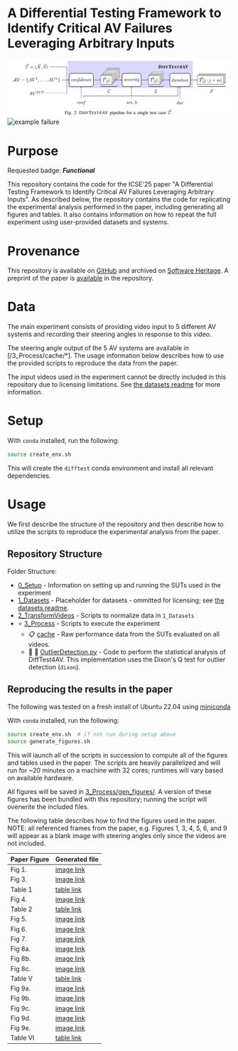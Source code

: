 # A Differential Testing Framework to Identify Critical AV Failures Leveraging Arbitrary Inputs
![framework diagram](images/framework.png)
![example failure](images/011_Chicago_Billionaires_Millionaires_Lake_Shore_Mansions_The_North_Shore_15_frame3465.png)

# Purpose
Requested badge: ***Functional***

This repository contains the code for the ICSE'25 paper "A Differential Testing Framework to Identify Critical AV Failures Leveraging Arbitrary Inputs".
As described below, the repository contains the code for replicating the experimental analysis performed in the paper, including generating all figures and tables.
It also contains information on how to repeat the full experiment using user-provided datasets and systems.

# Provenance
This repository is available on [GitHub](https://github.com/less-lab-uva/DiffTest4AV) and archived on [Software Heritage](https://archive.softwareheritage.org/swh:1:dir:91557e8d5b7a9bd009e0e903d92bbe54d4760a64;origin=https://github.com/less-lab-uva/DiffTest4AV;visit=swh:1:snp:48002601b6ecb59da36a47f3fa7d66220654db13;anchor=swh:1:rev:55f59152dd31cfe07bf06db08ca693397d48df2a).
A preprint of the paper is [available](/DiffTest4AV_Preprint.pdf) in the repository.

# Data
The main experiment consists of providing video input to 5 different AV systems and recording their steering angles in response to this video. 

The steering angle output of the 5 AV systems are available in [/3_Process/cache/*]. 
The usage information below describes how to use the provided scripts to reproduce the data from the paper.


The input videos used in the experiment cannot be directly included in this repository due to licensing limitations. See [the datasets readme](./1_Datasets) for more information.


# Setup
With `conda` installed, run the following:

```bash
source create_env.sh
```

This will create the `difftest` conda environment and install all relevant dependencies.

# Usage
We first describe the structure of the repository and then describe how to utilize the scripts to reproduce the experimental analysis from the paper.

## Repository Structure
Folder Structure:
* [0_Setup](/0_Setup) - Information on setting up and running the SUTs used in the experiment
* [1_Datasets](/1_Datasets) - Placeholder for datasets - ommitted for licensing; see [the datasets readme](./1_Datasets).
* [2_TransformVideos](/2_TransformVideos) - Scripts to normalize data in `1_Datasets`
* :star: [3_Process](/3_Process) - Scripts to execute the experiment
  * :clipboard: [cache](/3_Process/cache) - Raw performance data from the SUTs evaluated on all videos.
  * :toolbox: :star2: [OutlierDetection.py](/3_Process/OutlierDetection.py) - Code to perform the statistical analysis of DiffTest4AV. This implementation uses the Dixon's Q test for outlier detection (`dixon`).

## Reproducing the results in the paper
The following was tested on a fresh install of Ubuntu 22.04 using [miniconda](https://docs.conda.io/projects/conda/en/latest/user-guide/install/linux.html)

With `conda` installed, run the following:

```bash
source create_env.sh  # if not run during setup above
source generate_figures.sh
```

This will launch all of the scripts in succession to compute all of the figures and tables used in the paper. The scripts are heavily parallelized and will run for ~20 minutes on a machine with 32 cores; runtimes will vary based on available hardware.

All figures will be saved in [3_Process/gen_figures/](3_Process/gen_figures). A version of these figures has been bundled with this repository; running the script will overwrite the included files.

The following table describes how to find the figures used in the paper.
NOTE: all referenced frames from the paper, e.g. Figures 1, 3, 4, 5, 6, and 9 will appear as a blank image with steering angles only since the videos are not included.


| Paper Figure | Generated file |
|-------|--------|
| Fig 1.| [image link](3_Process/gen_figures/referenced_examples/sut4/External_Jutah/cache/011_Chicago_Billionaires_Millionaires_Lake_Shore_Mansions_The_North_Shore_15/011_Chicago_Billionaires_Millionaires_Lake_Shore_Mansions_The_North_Shore_15_frame3465.png) |
| Fig 3.| [image link](3_Process/gen_figures/referenced_examples/sut4/OpenPilot_2k19/cache/video_0320_15/video_0320_15_frame404.png) |
| Table 1| [table link](3_Process/gen_figures/referenced_examples/sut4/OpenPilot_2k19/cache/video_0320_15/output_404.txt) |
| Fig 4.| [image link](3_Process/gen_figures/referenced_examples/sut4/OpenPilot_2k19/cache/video_0869_15/video_0869_15_frame222.png) |
| Table 2| [table link](3_Process/gen_figures/referenced_examples/sut4/OpenPilot_2k19/cache/video_0869_15/output_222.txt) |
| Fig 5.| [image link](3_Process/gen_figures/referenced_examples/sut4/OpenPilot_2k19/cache/video_0171_15/video_0171_15_frame252.png) |
| Fig 6.| [image link](3_Process/gen_figures/referenced_examples/sut4/OpenPilot_2k19/cache/video_0284_15/video_0284_15_frame190.png) |
| Fig 7.| [image link](3_Process/gen_figures/conf_cdf.png) |
| Fig 8a.| [image link](3_Process/gen_figures/OpenPilot_2016_conf_vs_value_hist_sut_2023_06_90__5line.png) |
| Fig 8b.| [image link](3_Process/gen_figures/OpenPilot_2k19_conf_vs_value_hist_sut_2023_06_90__5line.png) |
| Fig 8c.| [image link](3_Process/gen_figures/External_Jutah_conf_vs_value_hist_sut_2023_06_90__5line.png) |
| Table V | [table link](3_Process/gen_figures/table5.txt) |
| Fig 9a.| [image link](3_Process/gen_figures/referenced_examples/sut4/External_Jutah/cache/011_Chicago_Billionaires_Millionaires_Lake_Shore_Mansions_The_North_Shore_15/011_Chicago_Billionaires_Millionaires_Lake_Shore_Mansions_The_North_Shore_15_frame3465.png) |
| Fig 9b.| [image link](3_Process/gen_figures/referenced_examples/sut4/External_Jutah/cache/011_Chicago_Billionaires_Millionaires_Lake_Shore_Mansions_The_North_Shore_15/011_Chicago_Billionaires_Millionaires_Lake_Shore_Mansions_The_North_Shore_15_frame3466.png) |
| Fig 9c.| [image link](3_Process/gen_figures/referenced_examples/sut4/External_Jutah/cache/011_Chicago_Billionaires_Millionaires_Lake_Shore_Mansions_The_North_Shore_15/011_Chicago_Billionaires_Millionaires_Lake_Shore_Mansions_The_North_Shore_15_frame3467.png) |
| Fig 9d.| [image link](3_Process/gen_figures/referenced_examples/sut4/External_Jutah/cache/011_Chicago_Billionaires_Millionaires_Lake_Shore_Mansions_The_North_Shore_15/011_Chicago_Billionaires_Millionaires_Lake_Shore_Mansions_The_North_Shore_15_frame3468.png) |
| Fig 9e.| [image link](3_Process/gen_figures/referenced_examples/sut4/External_Jutah/cache/011_Chicago_Billionaires_Millionaires_Lake_Shore_Mansions_The_North_Shore_15/011_Chicago_Billionaires_Millionaires_Lake_Shore_Mansions_The_North_Shore_15_frame3469.png) |
| Table VI | [table link](3_Process/gen_figures/table6.txt) |
